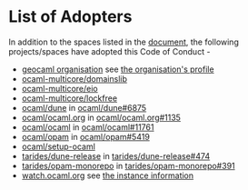 # List of Adopters

In addition to the spaces listed in the
[document](https://github.com/ocaml/code-of-conduct/blob/main/CODE_OF_CONDUCT.md), the
following projects/spaces have adopted this Code of Conduct -

* [geocaml organisation](https://github.com/geocaml) see [the organisation's profile](https://github.com/geocaml/.github)
* [ocaml-multicore/domainslib](https://github.com/ocaml-multicore/domainslib)
* [ocaml-multicore/eio](https://github.com/ocaml-multicore/eio)
* [ocaml-multicore/lockfree](https://github.com/ocaml-multicore/lockfree/pull/71)
* [ocaml/dune](https://github.com/ocaml/dune) in [ocaml/dune#6875](https://github.com/ocaml/dune/pull/6875)
* [ocaml/ocaml.org](https://github.com/ocaml/ocaml.org) in [ocaml/ocaml.org#1135](https://github.com/ocaml/ocaml.org/pull/1135)
* [ocaml/ocaml](https://github.com/ocaml/ocaml) in [ocaml/ocaml#11761](https://github.com/ocaml/ocaml/pull/11761)
* [ocaml/opam](https://github.com/ocaml/opam) in [ocaml/opam#5419](https://github.com/ocaml/opam/pull/5419)
* [ocaml/setup-ocaml](https://github.com/ocaml/setup-ocaml)
* [tarides/dune-release](https://github.com/tarides/dune-release) in [tarides/dune-release#474](https://github.com/tarides/dune-release/pull/474)
* [tarides/opam-monorepo](https://github.com/tarides/opam-monorepo) in [tarides/opam-monorepo#391](https://github.com/tarides/opam-monorepo/pull/391)
* [watch.ocaml.org](https://watch.ocaml.org) see [the instance information](https://watch.ocaml.org/about/instance#code-of-conduct)
